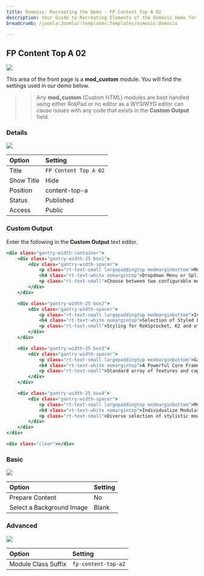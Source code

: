 ```yaml
---
title: Osmosis: Recreating the Demo - FP Content Top A 02
description: Your Guide to Recreating Elements of the Osmosis Demo for Joomla
breadcrumb: /joomla:Joomla/!templates:Templates/osmosis:Osmosis

---
```


FP Content Top A 02
-----

![][demo]

This area of the front page is a **mod_custom** module. You will find the settings used in our demo below.

>> Any **mod_custom** (Custom HTML) modules are best handled using either RokPad or no editor as a WYSIWYG editor can cause issues with any code that exists in the **Custom Output** field.

### Details

![][demo2]

| Option      | Setting               |
| :---------- | :----------           |
| Title       | `FP Content Top A 02` |
| Show Title  | Hide                  |
| Position    | content-top-a         |
| Status      | Published             |
| Access      | Public                |

### Custom Output

Enter the following in the **Custom Output** text editor.

~~~ .html
<div class="gantry-width-container">
	<div class="gantry-width-25 box1">
		<div class="gantry-width-spacer">
			<p class="rt-text-small largepaddingtop medmarginbottom">Menu Systems</p>
			<h4 class="rt-text-white nomargintop">Dropdown Menu or SplitMenu</h4>
			<p class="rt-text-small">Choose between two configurable menus.</p>
		</div>
	</div>

	<div class="gantry-width-25 box2">
		<div class="gantry-width-spacer">
			<p class="rt-text-small largepaddingtop medmarginbottom">Integration</p>
			<h4 class="rt-text-white nomargintop">Selection of Styled Extensions</h4>
			<p class="rt-text-small">Styling for RokSprocket, K2 and others.</p>
		</div>
	</div>

	<div class="gantry-width-25 box3">
		<div class="gantry-width-spacer">
			<p class="rt-text-small largepaddingtop medmarginbottom">Gantry</p>
			<h4 class="rt-text-white nomargintop">A Powerful Core Framework</h4>
			<p class="rt-text-small">Standard array of features and capabilities.</p>
		</div>
	</div>

	<div class="gantry-width-25 box4">
		<div class="gantry-width-spacer">
			<p class="rt-text-small largepaddingtop medmarginbottom">Module Suffixes</p>
			<h4 class="rt-text-white nomargintop">Individualize Modular Content</h4>
			<p class="rt-text-small">Diverse selection of stylistic module suffixes.</p>
		</div>
	</div>
</div>

<div class="clear"></div>
~~~

### Basic

![][demo3]

| Option                    | Setting     |
| :----------               | :---------- |
| Prepare Content           | No          |
| Select a Background Image | Blank       |

### Advanced

![][demo4]

| Option              | Setting             |
| :----------         | :----------         |
| Module Class Suffix | `fp-content-top-a2` |

[demo]: assets/demo_4.jpeg
[demo2]: assets/demo_4a.jpeg
[demo3]: assets/demo_4b.jpeg
[demo4]: assets/demo_4c.jpeg
